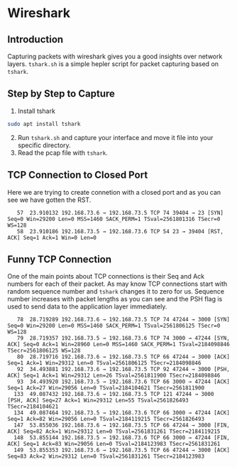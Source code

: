 # Wireshark
## Introduction
Capturing packets with wireshark gives you a good insights over network layers.
`tshark.sh` is a simple hepler script for packet capturing based on `tshark`.

## Step by Step to Capture

1. Install tshark
```sh
sudo apt install tshark
```

2. Run `tshark.sh` and capture your interface and move it file into your specific directory.
3. Read the pcap file with `tshark`.

## TCP Connection to Closed Port
Here we are trying to create connetion with a closed port and as you can see we have gotten the RST.

```tshark
   57  23.910132 192.168.73.6 → 192.168.73.5 TCP 74 39404 → 23 [SYN] Seq=0 Win=29200 Len=0 MSS=1460 SACK_PERM=1 TSval=2561801316 TSecr=0 WS=128
   58  23.910186 192.168.73.5 → 192.168.73.6 TCP 54 23 → 39404 [RST, ACK] Seq=1 Ack=1 Win=0 Len=0
```

## Funny TCP Connection
One of the main points about TCP connections is their Seq and Ack numbers for each of their packet.
As may know TCP connections start with random sequence number and `tshark` changes it to zero for us.
Sequence number increases with packet lengths as you can see and the PSH flag is used to send data to the application layer immediately.

```tshark
   78  28.719289 192.168.73.6 → 192.168.73.5 TCP 74 47244 → 3000 [SYN] Seq=0 Win=29200 Len=0 MSS=1460 SACK_PERM=1 TSval=2561806125 TSecr=0 WS=128
   79  28.719357 192.168.73.5 → 192.168.73.6 TCP 74 3000 → 47244 [SYN, ACK] Seq=0 Ack=1 Win=28960 Len=0 MSS=1460 SACK_PERM=1 TSval=2184098846 TSecr=2561806125 WS=128
   80  28.719716 192.168.73.6 → 192.168.73.5 TCP 66 47244 → 3000 [ACK] Seq=1 Ack=1 Win=29312 Len=0 TSval=2561806125 TSecr=2184098846
   92  34.493881 192.168.73.6 → 192.168.73.5 TCP 92 47244 → 3000 [PSH, ACK] Seq=1 Ack=1 Win=29312 Len=26 TSval=2561811900 TSecr=2184098846
   93  34.493920 192.168.73.5 → 192.168.73.6 TCP 66 3000 → 47244 [ACK] Seq=1 Ack=27 Win=29056 Len=0 TSval=2184104621 TSecr=2561811900
  133  49.087432 192.168.73.6 → 192.168.73.5 TCP 121 47244 → 3000 [PSH, ACK] Seq=27 Ack=1 Win=29312 Len=55 TSval=2561826493 TSecr=2184104621
  134  49.087464 192.168.73.5 → 192.168.73.6 TCP 66 3000 → 47244 [ACK] Seq=1 Ack=82 Win=29056 Len=0 TSval=2184119215 TSecr=2561826493
  147  53.855036 192.168.73.6 → 192.168.73.5 TCP 66 47244 → 3000 [FIN, ACK] Seq=82 Ack=1 Win=29312 Len=0 TSval=2561831261 TSecr=2184119215
  148  53.855144 192.168.73.5 → 192.168.73.6 TCP 66 3000 → 47244 [FIN, ACK] Seq=1 Ack=83 Win=29056 Len=0 TSval=2184123983 TSecr=2561831261
  149  53.855353 192.168.73.6 → 192.168.73.5 TCP 66 47244 → 3000 [ACK] Seq=83 Ack=2 Win=29312 Len=0 TSval=2561831261 TSecr=2184123983
```
